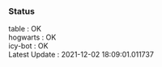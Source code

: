 ### Status


table : OK  
hogwarts : OK  
icy-bot : OK  
Latest Update : 2021-12-02 18:09:01.011737
